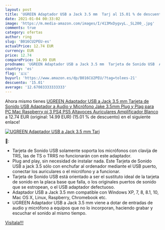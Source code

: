 ```yaml
---
layout: post
title: 'UGREEN Adaptador USB a Jack 3.5 mm  Tarj al 15.01 % de descuento'
date: 2021-01-04 00:33:02
image: 'https://m.media-amazon.com/images/I/413MxDygvyL._SL200_.jpg'
comments: true
category: ofertas
author: ring
slug: 'B016CU2PEU-es'
actualPrice: 12.74 EUR
currency: EUR
price: 12.74
comparePrice: 14.99 EUR
prodname: 'UGREEN Adaptador USB a Jack 3.5 mm  Tarjeta de Sonido USB  Adaptador a Audio y Micrófono Jake 3.5mm Plug y Plag para PC  Mac  Raspberry pi 3  PS4  PS5  Altavoces  Auriculares  Amplificador  Blanco '
country: 'es'
flag: '🇪🇸'
buyurl: 'https://www.amazon.es/dp/B016CU2PEU/?tag=tolees-21'
descuento: '15.01'
average: '12.67083333333333'
---
```


Ahora mismo tienes [UGREEN Adaptador USB a Jack 3.5 mm  Tarjeta de Sonido USB  Adaptador a Audio y Micrófono Jake 3.5mm Plug y Plag para PC  Mac  Raspberry pi 3  PS4  PS5  Altavoces  Auriculares  Amplificador  Blanco ](https://www.amazon.es/dp/B016CU2PEU/?tag=tolees-21) a 12.74 EUR (original: 14.99 EUR) (15.01 %  de descuento) en el siguiente enlace!

[![UGREEN Adaptador USB a Jack 3.5 mm  Tarj](https://m.media-amazon.com/images/I/413MxDygvyL._SL200_.jpg)](https://www.amazon.es/dp/B016CU2PEU/?tag=tolees-21)

🔎:

- Tarjeta de Sonido USB solamente soporta los micrófonos con clavija de TRS, las de TS o TRRS no funcionarán con este adaptador.
- Plug and play, sin necesidad de instalar nada. Este Tarjeta de Sonido USB a jack 3.5 sólo con enchufar al ordenador mediante el USB puerto, conectar los auriculares o el micrófono y a funcionar.
- Tarjeta de Sonido USB está orientado a ser el sustituto ideal de la tarjeta de sonido en la placa base que falla, o los originales puertos de sonido que se estropean, o el USB adaptador defectuoso.
- Adaptador USB a Jack 3.5 mm compatible con Windows XP, 7, 8, 8.1, 10, Mac OS X, Linux, Raspberry, Chromebook etc.
- UGREEN Adaptador USB a Jack 3.5 mm viene a dotar de entradas de audio y micrófono a equipos que no lo incorporan, haciendo grabar y escuchar el sonido al mismo tiempo.

[Visítala!!!](https://www.amazon.es/dp/B016CU2PEU/?tag=tolees-21)
